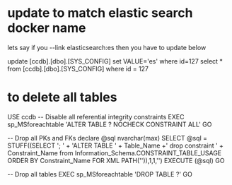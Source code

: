 # update to match elastic search docker name
lets say if you --link elasticsearch:es
then you have to update below


update [ccdb].[dbo].[SYS_CONFIG] set VALUE='es' where id=127
select * from [ccdb].[dbo].[SYS_CONFIG] where id = 127


# to delete all tables
USE ccdb
-- Disable all referential integrity constraints
EXEC sp_MSforeachtable 'ALTER TABLE ? NOCHECK CONSTRAINT ALL'
GO

-- Drop all PKs and FKs
declare @sql nvarchar(max)
SELECT @sql = STUFF((SELECT '; ' + 'ALTER TABLE ' + Table_Name  +'  drop constraint ' + Constraint_Name  from Information_Schema.CONSTRAINT_TABLE_USAGE ORDER BY Constraint_Name FOR XML PATH('')),1,1,'')
EXECUTE (@sql)
GO

-- Drop all tables
EXEC sp_MSforeachtable 'DROP TABLE ?'
GO
